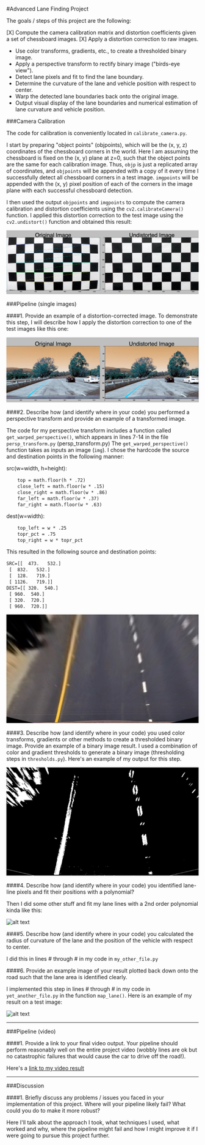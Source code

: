 #Advanced Lane Finding Project

The goals / steps of this project are the following:

[X] Compute the camera calibration matrix and distortion coefficients given a set of chessboard images.
[X] Apply a distortion correction to raw images.
* Use color transforms, gradients, etc., to create a thresholded binary image.
* Apply a perspective transform to rectify binary image ("birds-eye view").
* Detect lane pixels and fit to find the lane boundary.
* Determine the curvature of the lane and vehicle position with respect to center.
* Warp the detected lane boundaries back onto the original image.
* Output visual display of the lane boundaries and numerical estimation of lane curvature and vehicle position.

[//]: # (Image References)

[checkerboard]: ./camera_cal_final/checkerboard_undistorted.png "Checkerboard"
[undistorted]:  ./camera_cal_final/test_undistorted_plot.png "Undistorted"
[transformed]: ./examples/persp_transform.png "Road Transformed"
[thresh]: ./examples/threshold.png "Thresholded Image"
[image4]: ./examples/warped_straight_lines.jpg "Warp Example"
[image5]: ./examples/color_fit_lines.jpg "Fit Visual"
[image6]: ./examples/example_output.jpg "Output"
[video1]: ./project_video.mp4 "Video"


###Camera Calibration

The code for calibration is conveniently located in `calibrate_camera.py`.  

I start by preparing "object points" (objpoints), which will be the (x, y, z) coordinates of the chessboard corners in the world. Here I am assuming the chessboard is fixed on the (x, y) plane at z=0, such that the object points are the same for each calibration image.  Thus, `objp` is just a replicated array of coordinates, and `objpoints` will be appended with a copy of it every time I successfully detect all chessboard corners in a test image.  `imgpoints` will be appended with the (x, y) pixel position of each of the corners in the image plane with each successful chessboard detection.  

I then used the output `objpoints` and `imgpoints` to compute the camera calibration and distortion coefficients using the `cv2.calibrateCamera()` function.  I applied this distortion correction to the test image using the `cv2.undistort()` function and obtained this result: 

![Checkerboard][checkerboard]


###Pipeline (single images)

####1. Provide an example of a distortion-corrected image.
To demonstrate this step, I will describe how I apply the distortion correction to one of the test images like this one:

![Undistorted v Distorted][undistorted]

####2. Describe how (and identify where in your code) you performed a perspective transform and provide an example of a transformed image.

The code for my perspective transform includes a function called `get_warped_perspective()`, which appears in lines 7-14 in the file `persp_transform.py` (persp_transform.py)  The `get_warped_perspective()` function takes as inputs an image (`img`).  I chose the hardcode the source and destination points in the following manner:

src(w=width, h=height):
```
    top = math.floor(h * .72)
    close_left = math.floor(w * .15)
    close_right = math.floor(w * .86)
    far_left = math.floor(w * .37)
    far_right = math.floor(w * .63)
```

dest(w=width):
```
    top_left = w * .25
    topr_pct = .75
    top_right = w * topr_pct
```
This resulted in the following source and destination points:

```
SRC=[[  473.   532.]
 [  832.   532.]
 [  128.   719.]
 [ 1126.   719.]]
DEST=[[ 320.  540.]
 [ 960.  540.]
 [ 320.  720.]
 [ 960.  720.]]
```

![Transformed Image][transformed]

####3. Describe how (and identify where in your code) you used color transforms, gradients or other methods to create a thresholded binary image.  Provide an example of a binary image result.
I used a combination of color and gradient thresholds to generate a binary image (thresholding steps in `thresholds.py`).  Here's an example of my output for this step. 

![Binary Threshold Combo][thresh]


####4. Describe how (and identify where in your code) you identified lane-line pixels and fit their positions with a polynomial?

Then I did some other stuff and fit my lane lines with a 2nd order polynomial kinda like this:

![alt text][image5]

####5. Describe how (and identify where in your code) you calculated the radius of curvature of the lane and the position of the vehicle with respect to center.

I did this in lines # through # in my code in `my_other_file.py`

####6. Provide an example image of your result plotted back down onto the road such that the lane area is identified clearly.

I implemented this step in lines # through # in my code in `yet_another_file.py` in the function `map_lane()`.  Here is an example of my result on a test image:

![alt text][image6]

---

###Pipeline (video)

####1. Provide a link to your final video output.  Your pipeline should perform reasonably well on the entire project video (wobbly lines are ok but no catastrophic failures that would cause the car to drive off the road!).

Here's a [link to my video result](./project_video.mp4)

---

###Discussion

####1. Briefly discuss any problems / issues you faced in your implementation of this project.  Where will your pipeline likely fail?  What could you do to make it more robust?

Here I'll talk about the approach I took, what techniques I used, what worked and why, where the pipeline might fail and how I might improve it if I were going to pursue this project further.  
